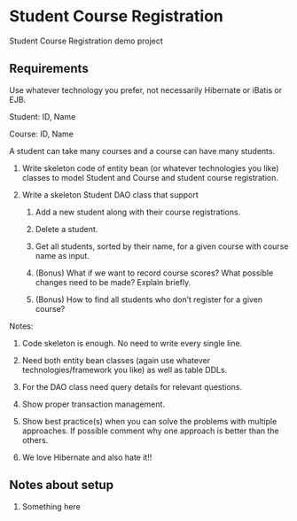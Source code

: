 # Student Course Registration
Student Course Registration demo project

## Requirements

Use whatever technology you prefer, not necessarily Hibernate or iBatis or EJB.

Student: ID, Name

Course: ID, Name

A student can take many courses and a course can have many students.

1. Write skeleton code of entity bean (or whatever technologies you like) classes to model Student and Course and student course registration.

1. Write a skeleton Student DAO class that support

    1. Add a new student along with their course registrations.

    1. Delete a student.

    1. Get all students, sorted by their name, for a given course with course name as input.

    1. (Bonus) What if we want to record course scores?  What possible changes need to be made? Explain briefly.

    1. (Bonus) How to find all students who don’t register for a given course?  

Notes:

1. Code skeleton is enough. No need to write every single line.  

1. Need both entity bean classes (again use whatever technologies/framework you like) as well as table DDLs.

1. For the DAO class need query details for relevant questions.

1. Show proper transaction management.

1. Show best practice(s) when you can solve the problems with multiple approaches.  If possible comment why one approach is better than the others.

1. We love Hibernate and also hate it!!

## Notes about setup

1. Something here

